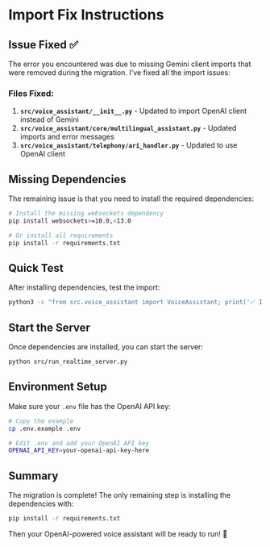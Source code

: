 # Import Fix Instructions

## Issue Fixed ✅

The error you encountered was due to missing Gemini client imports that were removed during the migration. I've fixed all the import issues:

### Files Fixed:
1. **`src/voice_assistant/__init__.py`** - Updated to import OpenAI client instead of Gemini
2. **`src/voice_assistant/core/multilingual_assistant.py`** - Updated imports and error messages
3. **`src/voice_assistant/telephony/ari_handler.py`** - Updated to use OpenAI client

## Missing Dependencies

The remaining issue is that you need to install the required dependencies:

```bash
# Install the missing websockets dependency
pip install websockets>=10.0,<13.0

# Or install all requirements
pip install -r requirements.txt
```

## Quick Test

After installing dependencies, test the import:

```bash
python3 -c "from src.voice_assistant import VoiceAssistant; print('✅ Import successful')"
```

## Start the Server

Once dependencies are installed, you can start the server:

```bash
python src/run_realtime_server.py
```

## Environment Setup

Make sure your `.env` file has the OpenAI API key:

```bash
# Copy the example
cp .env.example .env

# Edit .env and add your OpenAI API key
OPENAI_API_KEY=your-openai-api-key-here
```

## Summary

The migration is complete! The only remaining step is installing the dependencies with:

```bash
pip install -r requirements.txt
```

Then your OpenAI-powered voice assistant will be ready to run! 🚀